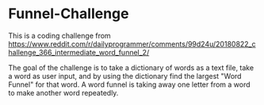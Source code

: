 # Funnel-Challenge

This is a coding challenge from https://www.reddit.com/r/dailyprogrammer/comments/99d24u/20180822_challenge_366_intermediate_word_funnel_2/

The goal of the challenge is to take a dictionary of words as a text file, take a word as user input, and by using the dictionary find the largest "Word Funnel" for that word. A word funnel is taking away one letter from a word to make another word repeatedly.
